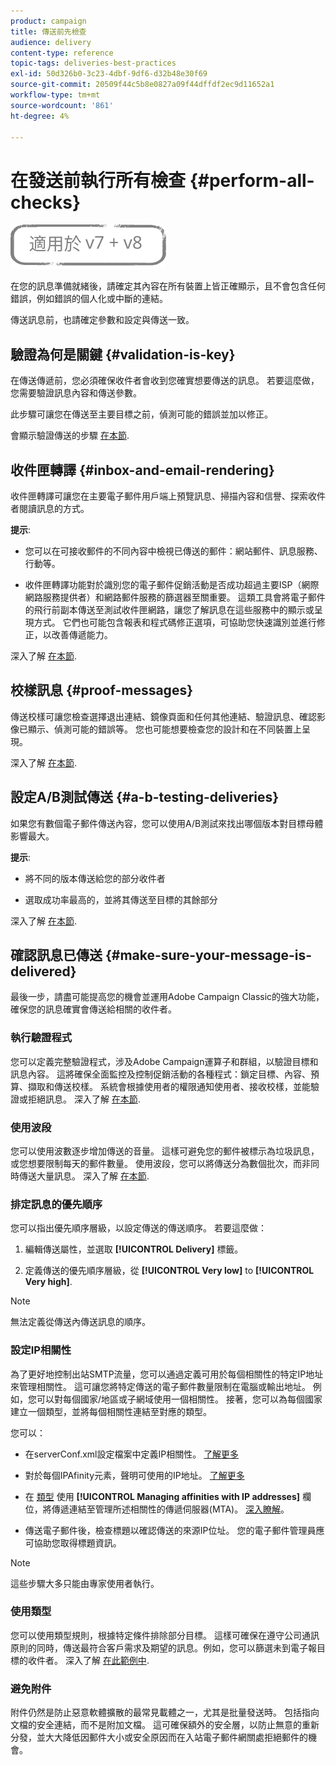 ```yaml
---
product: campaign
title: 傳送前先檢查
audience: delivery
content-type: reference
topic-tags: deliveries-best-practices
exl-id: 50d326b0-3c23-4dbf-9df6-d32b48e30f69
source-git-commit: 20509f44c5b8e0827a09f44dffdf2ec9d11652a1
workflow-type: tm+mt
source-wordcount: '861'
ht-degree: 4%

---
```


# 在發送前執行所有檢查 {#perform-all-checks}

![](../../assets/common.svg)

在您的訊息準備就緒後，請確定其內容在所有裝置上皆正確顯示，且不會包含任何錯誤，例如錯誤的個人化或中斷的連結。

傳送訊息前，也請確定參數和設定與傳送一致。

## 驗證為何是關鍵 {#validation-is-key}

在傳送傳遞前，您必須確保收件者會收到您確實想要傳送的訊息。 若要這麼做，您需要驗證訊息內容和傳送參數。

此步驟可讓您在傳送至主要目標之前，偵測可能的錯誤並加以修正。

會顯示驗證傳送的步驟 [在本節](steps-validating-the-delivery.md).

## 收件匣轉譯 {#inbox-and-email-rendering}

收件匣轉譯可讓您在主要電子郵件用戶端上預覽訊息、掃描內容和信譽、探索收件者閱讀訊息的方式。

**提示**:

* 您可以在可接收郵件的不同內容中檢視已傳送的郵件：網站郵件、訊息服務、行動等。

* 收件匣轉譯功能對於識別您的電子郵件促銷活動是否成功超過主要ISP（網際網路服務提供者）和網路郵件服務的篩選器至關重要。 這類工具會將電子郵件的飛行前副本傳送至測試收件匣網路，讓您了解訊息在這些服務中的顯示或呈現方式。 它們也可能包含報表和程式碼修正選項，可協助您快速識別並進行修正，以改善傳遞能力。

深入了解 [在本節](inbox-rendering.md).

## 校樣訊息 {#proof-messages}

傳送校樣可讓您檢查選擇退出連結、鏡像頁面和任何其他連結、驗證訊息、確認影像已顯示、偵測可能的錯誤等。 您也可能想要檢查您的設計和在不同裝置上呈現。

深入了解 [在本節](steps-validating-the-delivery.md#sending-a-proof).

## 設定A/B測試傳送 {#a-b-testing-deliveries}

如果您有數個電子郵件傳送內容，您可以使用A/B測試來找出哪個版本對目標母體影響最大。

**提示**:

* 將不同的版本傳送給您的部分收件者

* 選取成功率最高的，並將其傳送至目標的其餘部分

深入了解 [在本節](get-started-a-b-testing.md).

## 確認訊息已傳送 {#make-sure-your-message-is-delivered}

最後一步，請盡可能提高您的機會並運用Adobe Campaign Classic的強大功能，確保您的訊息確實會傳送給相關的收件者。

### 執行驗證程式

您可以定義完整驗證程式，涉及Adobe Campaign運算子和群組，以驗證目標和訊息內容。 這將確保全面監控及控制促銷活動的各種程式：鎖定目標、內容、預算、擷取和傳送校樣。 系統會根據使用者的權限通知使用者、接收校樣，並能驗證或拒絕訊息。 深入了解 [在本節](../../campaign/using/marketing-campaign-approval.md).

### 使用波段

您可以使用波數逐步增加傳送的音量。 這樣可避免您的郵件被標示為垃圾訊息，或您想要限制每天的郵件數量。 使用波段，您可以將傳送分為數個批次，而非同時傳送大量訊息。 深入了解 [在本節](steps-sending-the-delivery.md#sending-using-multiple-waves).

### 排定訊息的優先順序

您可以指出優先順序層級，以設定傳送的傳送順序。 若要這麼做：

1. 編輯傳送屬性，並選取 **[!UICONTROL Delivery]** 標籤。

1. 定義傳送的優先順序層級，從 **[!UICONTROL Very low]** to **[!UICONTROL Very high]**.

>[!NOTE]
>
>無法定義從傳送內傳送訊息的順序。

### 設定IP相關性

為了更好地控制出站SMTP流量，您可以通過定義可用於每個相關性的特定IP地址來管理相關性。 這可讓您將特定傳送的電子郵件數量限制在電腦或輸出地址。 例如，您可以對每個國家/地區或子網域使用一個相關性。 接著，您可以為每個國家建立一個類型，並將每個相關性連結至對應的類型。

您可以：

* 在serverConf.xml設定檔案中定義IP相關性。 [了解更多](../../installation/using/configuring-campaign-server.md#managing-outbound-smtp-traffic-with-affinities)

* 對於每個IPAfinity元素，聲明可使用的IP地址。 [了解更多](../../installation/using/email-deliverability.md#list-of-ip-addresses-to-use)

* 在 [類型](../../campaign-opt/using/about-campaign-typologies.md) 使用 **[!UICONTROL Managing affinities with IP addresses]** 欄位，將傳遞連結至管理所述相關性的傳遞伺服器(MTA)。 [深入瞭解](../../campaign-opt/using/applying-rules.md#control-outgoing-smtp-traffic)。

* 傳送電子郵件後，檢查標題以確認傳送的來源IP位址。 您的電子郵件管理員應可協助您取得標題資訊。

>[!NOTE]
>
>這些步驟大多只能由專家使用者執行。

### 使用類型

您可以使用類型規則，根據特定條件排除部分目標。 這樣可確保在遵守公司通訊原則的同時，傳送最符合客戶需求及期望的訊息。例如，您可以篩選未到電子報目標的收件者。 深入了解 [在此範例中](../../campaign-opt/using/filtering-rules.md).

### 避免附件

附件仍然是防止惡意軟體擴散的最常見載體之一，尤其是批量發送時。 包括指向文檔的安全連結，而不是附加文檔。 這可確保額外的安全層，以防止無意的重新分發，並大大降低因郵件大小或安全原因而在入站電子郵件網關處拒絕郵件的機會。
